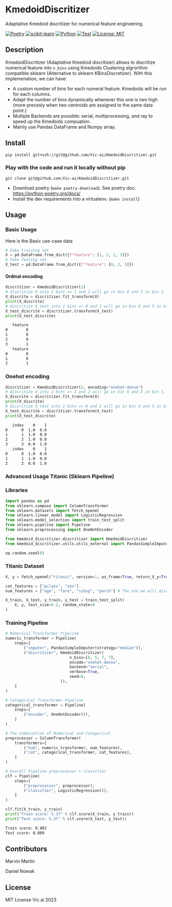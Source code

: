 # KmedoidDiscritizer
Adaptative Kmedoid discritizer for numerical feature engineering.

[![Poetry](https://img.shields.io/badge/packaging-poetry-cyan.svg)](https://python-poetry.org/)
[![scikit-learn](https://img.shields.io/badge/scikit--learn-%5E0.24.2-blue)](https://github.com/scikit-learn/scikit-learn)
[![Python](https://img.shields.io/badge/python-%3E%3D%203.7.13%2C%20%3C%3D%203.9.16-blue)](https://www.python.org/downloads/release/python-3916/)
[![Test](https://github.com/Vic-ai/KmedoidDiscritizer/actions/workflows/.test.yml/badge.svg)](https://github.com/Vic-ai/KmedoidDiscritizer/actions/workflows/.test.yml)
[![License: MIT](https://img.shields.io/badge/License-MIT-yellow.svg)](https://opensource.org/licenses/MIT)

## Description
KmedoidDiscritizer (Adaptative Kmedoid discritizer) allows to discritize numerical feature into `n_bins` using Kmedoids Clustering algrorithm compatible sklearn (Alternative to sklearn KBinsDiscretizer).
With this implemenation, we can have:
- A custom number of bins for each numeral feature. Kmedoids will be run for each columns.
- Adapt the number of bins dynamically whenever this one is two high (more precesly when two centroids are assigned to the same data point.)
- Multiple Backends are possible: serial, multiprocessing, and ray to speed up the Kmedoids compuation.
- Mainly use Pandas DataFrame and Numpy array.

## Install

```
pip install git+ssh://git@github.com/Vic-ai/KmedoidDiscritizer.git
```

### Play with the code and run it locally without pip 
`git clone git@github.com:Vic-ai/KmedoidDiscritizer.git `
- Download poetry (`make poetry-download`). See poetry doc: https://python-poetry.org/docs/
- Install the dev requirements into a virtualenv. (`make install`)

## Usage

### Basic Usage

Here is the Basic use-case data
``` python
# Fake training set
X = pd.DataFrame.from_dict({f"feature": [1, 2, 2, 3]})
# Fake Testing set
X_test = pd.DataFrame.from_dict({f"feature": [0, 2, 5]})
```

#### Ordinal encoding

```python
discritizer = KmedoidDiscritizer(2)
# discritize X into 2 bins => 1 and 2 will go in bin 0 and 3 in bin 1.
X_discrite = discritizer.fit_transform(X)
print(X_discrite)
# discritize X_test into 2 bins => 0 and 2 will go in bin 0 and 5 in bin 1.
X_test_discrite = discritizer.transform(X_test)
print(X_test_discrite)
```
```bash
   feature
0        0
1        0
2        0
3        1
   feature
0        0
1        0
2        1
```

### Onehot encoding
```python
discritizer = KmedoidDiscritizer(2, encoding="onehot-dense")
# discritize X into 2 bins => 1 and 2 will go in bin 0 and 3 in bin 1.
X_discrite = discritizer.fit_transform(X)
print(X_discrite)
# discritize X_test into 2 bins => 0 and 2 will go in bin 0 and 5 in bin 1.
X_test_discrite = discritizer.transform(X_test)
print(X_test_discrite)
```
```bash
   index    0    1
0      0  1.0  0.0
1      1  1.0  0.0
2      2  1.0  0.0
3      3  0.0  1.0
   index    0    1
0      0  1.0  0.0
1      1  1.0  0.0
2      2  0.0  1.0
```

### Advanced Usage Titanic (Sklearn Pipeline)

### Libraries
```python
import pandas as pd
from sklearn.compose import ColumnTransformer
from sklearn.datasets import fetch_openml
from sklearn.linear_model import LogisticRegression
from sklearn.model_selection import train_test_split
from sklearn.pipeline import Pipeline
from sklearn.preprocessing import OneHotEncoder

from kmedoid_discritizer.discritizer import KmedoidDiscritizer
from kmedoid_discritizer.utils.utils_external import PandasSimpleImputer

np.random.seed(0)
```

### Titanic Dataset
```python
X, y = fetch_openml("titanic", version=1, as_frame=True, return_X_y=True)

cat_features = ["pclass", "sex"]
num_features = ["age", "fare", "sibsp", "parch"] # The one we will discritize

X_train, X_test, y_train, y_test = train_test_split(
    X, y, test_size=0.2, random_state=0
)
```


### Training Pipeline
```python
# Numerical Transformer Pipeline
numeric_transformer = Pipeline(
    steps=[
        ("imputer", PandasSimpleImputer(strategy="median")),
        ("discritizer", KmedoidDiscritizer(
                            n_bins=[8, 5, 7, 7],
                            encode="onehot-dense",
                            backend="serial",
                            verbose=True,
                            seed=0,
                        )),
    ]
)

# Categorical Transformer Pipeline
categorical_transformer = Pipeline(
    steps=[
        ("encoder", OneHotEncoder()),
    ]
)

# The Combination of Numerical and Categorical
preprocessor = ColumnTransformer(
    transformers=[
        ("num", numeric_transformer, num_features),
        ("cat", categorical_transformer, cat_features),
    ]
)

# Overall Pipeline preprocessor + classifier
clf = Pipeline(
    steps=[
        ("preprocessor", preprocessor),
        ("classifier", LogisticRegression()),
    ]
)

clf.fit(X_train, y_train)
print("Train score: %.3f" % clf.score(X_train, y_train))
print("Test score: %.3f" % clf.score(X_test, y_test))
```

```bash
Train score: 0.802
Test score: 0.809
```

## Contributors
Marvin Martin

Daniel Nowak

## License
MIT License
Vic.ai 2023
